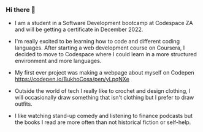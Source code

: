 ### Hi there 👋

<!--
**Bukho-Cosa/Bukho-Cosa** is a ✨ _special_ ✨ repository because its `README.md` (this file) appears on your GitHub profile.

Here are some ideas to get you started:

- 🔭 I’m currently working on ...
- 🌱 I’m currently learning ...
- 👯 I’m looking to collaborate on ...
- 🤔 I’m looking for help with ...
- 💬 Ask me about ...
- 📫 How to reach me: ...
- 😄 Pronouns: ...
- ⚡ Fun fact: ...
-->

- I am a student in a Software Development bootcamp at Codespace ZA and will be getting a certificate in December 2022.

- I'm really excited to be learning how to code and different coding languages. After starting a web development course on Coursera, I decided to move to Codespace where I could learn in a more structured environment and more languages.
- My first ever project was making a webpage about myself on Codepen https://codepen.io/BukhoCosa/pen/yLpqNXe
- Outside the world of tech I really like to crochet and design clothing, I will occasionally draw something that isn't clothing but I prefer to draw outfits.
- I like watching stand-up comedy and listening to finance podcasts but the books I read are more often than not historical fiction or self-help. 
